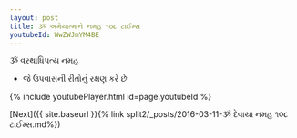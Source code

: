 ```yaml
---
layout: post
title: ૐ અમેયાત્માને નમહ ૧૦૮ ટાઈમ્સ
youtubeId: WwZWJmYM4BE
---
```

 
 
 ૐ વરથાધિપત્ય નમહ  
 
 -  જે ઉપવાસની રીતોનું રક્ષણ કરે છે 
 
  
 
  
 
 
 
 
 
 


{% include youtubePlayer.html id=page.youtubeId %}
 
[Next]({{ site.baseurl }}{% link  split2/_posts/2016-03-11-ૐ દેવાયા નમહ ૧૦૮ ટાઈમ્સ.md%})
 
